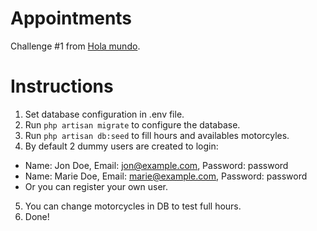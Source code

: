# Appointments

Challenge #1 from [Hola mundo](https://www.youtube.com/watch?v=aouDQ8caJYg).

# Instructions

1. Set database configuration in .env file.
2. Run `php artisan migrate` to configure the database.
3. Run `php artisan db:seed` to fill hours and availables motorcyles.
4. By default 2 dummy users are created to login:

-   Name: Jon Doe, Email: jon@example.com, Password: password
-   Name: Marie Doe, Email: marie@example.com, Password: password
-   Or you can register your own user.

5. You can change motorcycles in DB to test full hours.
6. Done!
